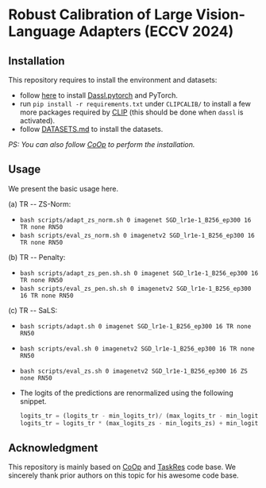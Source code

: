 # Robust Calibration of Large Vision-Language Adapters (ECCV 2024)

## Installation
This repository requires to install the environment and datasets:
- follow [here](https://github.com/KaiyangZhou/Dassl.pytorch#installation) to install [Dassl.pytorch](https://github.com/KaiyangZhou/Dassl.pytorch) and PyTorch.
- run `pip install -r requirements.txt` under `CLIPCALIB/` to install a few more packages required by [CLIP](https://github.com/openai/CLIP) (this should be done when `dassl` is activated).
- follow [DATASETS.md](DATASETS.md) to install the datasets.

*PS: You can also follow [CoOp](https://github.com/KaiyangZhou/CoOp) to perform the installation.*

## Usage
We present the basic usage here.

(a) TR -- ZS-Norm:
- `bash scripts/adapt_zs_norm.sh 0 imagenet SGD_lr1e-1_B256_ep300 16 TR none RN50`
- `bash scripts/eval_zs_norm.sh 0 imagenetv2 SGD_lr1e-1_B256_ep300 16 TR none RN50`

(b) TR -- Penalty:
- `bash scripts/adapt_zs_pen.sh.sh 0 imagenet SGD_lr1e-1_B256_ep300 16 TR none RN50`
- `bash scripts/eval_zs_pen.sh.sh 0 imagenetv2 SGD_lr1e-1_B256_ep300 16 TR none RN50`

(c) TR -- SaLS:
- `bash scripts/adapt.sh 0 imagenet SGD_lr1e-1_B256_ep300 16 TR none RN50`
- `bash scripts/eval.sh 0 imagenetv2 SGD_lr1e-1_B256_ep300 16 TR none RN50`
- `bash scripts/eval_zs.sh 0 imagenetv2 SGD_lr1e-1_B256_ep300 16 ZS none RN50`
- The logits of the predictions are renormalized using the following snippet. 

  ```python
  logits_tr = (logits_tr - min_logits_tr)/ (max_logits_tr - min_logits_tr)
  logits_tr = logits_tr * (max_logits_zs - min_logits_zs) + min_logits_zs
  ```

## Acknowledgment
This repository is mainly based on [CoOp](https://github.com/KaiyangZhou/CoOp) and [TaskRes](https://github.com/geekyutao/TaskRes) code base. We sincerely thank prior authors on this topic for his awesome code base.
